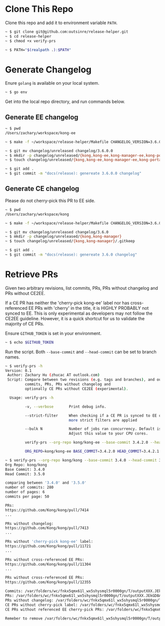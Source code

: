 # Clone This Repo

Clone this repo and add it to environment variable `PATH`.

```bash
~ $ git clone git@github.com:outsinre/release-helper.git
~ $ cd release-helper
~ $ chmod +x verify-prs

~ $ PATH="$(realpath .):$PATH"
```

# Generate Changelog

Enure `golang` is available on your local system.

```bash
~ $ go env
```

Get into the local repo directory, and run commands below.

## Generate EE changelog

```bash
~ $ pwd
/Users/zachary/workspace/kong-ee

~ $ make -f ~/workspace/release-helper/Makefile CHANGELOG_VERSION=3.6.0.0 generate-ee

~ $ git mv changelog/unreleased changelog/3.6.0.0
~ $ mkdir -p changelog/unreleased/{kong,kong-ee,kong-manager-ee,kong-portal}
~ $ touch changelog/unreleased/{kong,kong-ee,kong-manager-ee,kong-portal}/.gitkeep

~ $ git add .
~ $ git commit -m "docs(release): genereate 3.6.0.0 changelog"
```

## Generate CE changelog

Please do not cherry-pick this PR to EE side.

```bash
~ $ pwd
/Users/zachary/workspace/kong

~ $ make -f ~/workspace/release-helper/Makefile CHANGELOG_VERSION=3.6.0 generate-ce

~ $ git mv changelog/unreleased changelog/3.6.0
~ $ mkdir -p changelog/unreleased/{kong,kong-manager}
~ $ touch changelog/unreleased/{kong,kong-manager}/.gitkeep

~ $ git add .
~ $ git commit -m "docs(release): genereate 3.6.0 changelog"
```

# Retrieve PRs

Given two arbitrary revisions, list commits, PRs, PRs without changelog and PRs without CE2EE.

If a CE PR has neither the 'cherry-pick kong-ee' label nor has cross-referenced EE PRs with 'cherry'
in the title, it is HIGHLY PROBABLY not synced to EE. This is only experimental as developers may not
follow the CE2EE guideline. However, it is a quick shortcut for us to validate the majority of CE PRs.

Ensure `GITHUB_TOKEN` is set in your environment.

```bash
~ $ echo $GITHUB_TOKEN
```

Run the script. Both `--base-commit` and `--head-commit` can be set to branch names.

```bash
~ $ verify-prs -h
Version: 0.1
 Author: Zachary Hu (zhucac AT outlook.com)
 Script: Compare between two revisions (e.g. tags and branches), and output
         commits, PRs, PRs without changelog and
         optionally CE PRs without CE2EE (experimental).

  Usage: verify-prs -h

         -v, --verbose       Print debug info.

         --strict-filter     When checking if a CE PR is synced to EE or not,
                             more strict filters are applied

         --bulk N            Number of jobs ran concurrency. Default is 5.
                             Adjust this value to your CPU cores.

         verify-prs --org-repo kong/kong-ee --base-commit 3.4.2.0 --head-commit 3.4.2.1 [--strict-filter] [--bulk 5] [-v]

         ORG_REPO=kong/kong-ee BASE_COMMIT=3.4.2.0 HEAD_COMMIT=3.4.2.1 verify-prs

~ $ verify-prs --org-repo kong/kong --base-commit 3.4.0 --head-commit 3.5.0
Org Repo: kong/kong
Base Commit: 3.4.0
Head Commit: 3.5.0

comparing between '3.4.0' and '3.5.0'
number of commits: 280
number of pages: 6
commits per page: 50

PRs:
https://github.com/Kong/kong/pull/7414
...

PRs without changelog:
https://github.com/Kong/kong/pull/7413
...

PRs without 'cherry-pick kong-ee' label:
https://github.com/Kong/kong/pull/11721
...

PRs without cross-referenced EE PRs:
https://github.com/Kong/kong/pull/11304
...

PRs without cross-referenced EE PRs:
https://github.com/Kong/kong/pull/12355

Commits: /var/folders/wc/fnkx5qmx61l_wx5shysmql5r0000gn/T/outputXXX.JEkGD8AO/commits.txt
PRs: /var/folders/wc/fnkx5qmx61l_wx5shysmql5r0000gn/T/outputXXX.JEkGD8AO/prs.txt
PRs without changelog: /var/folders/wc/fnkx5qmx61l_wx5shysmql5r0000gn/T/outputXXX.JEkGD8AO/prs_no_changelog.txt
CE PRs without cherry-pick label: /var/folders/wc/fnkx5qmx61l_wx5shysmql5r0000gn/T/outputXXX.JEkGD8AO/prs_no_cherrypick_label.txt
CE PRs without referenced EE cherry-pick PRs: /var/folders/wc/fnkx5qmx61l_wx5shysmql5r0000gn/T/outputXXX.JEkGD8AO/prs_no_cross_reference.txt

Remeber to remove /var/folders/wc/fnkx5qmx61l_wx5shysmql5r0000gn/T/outputXXX.JEkGD8AO
```
